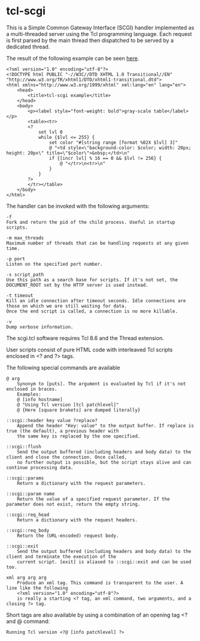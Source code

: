 tcl-scgi
========

This is a Simple Common Gateway Interface (SCGI) handler implemented as a multi-threaded server using the Tcl programming language.
Each request is first parsed by the main thread then dispatched to be served by a dedicated thread.

The result of the following example can be seen <a href="https://www.ptrcrt.ch/example.stcl">here</a>.

    <?xml version="1.0" encoding="utf-8"?>
    <!DOCTYPE html PUBLIC "-//W3C//DTD XHTML 1.0 Transitional//EN" "http://www.w3.org/TR/xhtml1/DTD/xhtml1-transitional.dtd">
    <html xmlns="http://www.w3.org/1999/xhtml" xml:lang="en" lang="en">
        <head>
            <title>tcl-scgi example</title>
        </head>
        <body>
            <p><label style="font-weight: bold">gray-scale table</label></p>
            <table><tr>
            <?
                set lvl 0
                while {$lvl <= 255} {
                    set color "#[string range [format %02X $lvl] 3]"
                    @ "<td style=\"background-color: $color; width: 20px; height: 20px\" title=\"$color\">&nbsp;</td>\n"
                    if {[incr lvl] % 16 == 0 && $lvl != 256} {
                        @ "</tr>\n<tr>\n"
                    }
                }
            ?>
            </tr></table>
        </body>
    </html>


The handler can be invoked with the following arguments:

    -f
    Fork and return the pid of the child process. Useful in startup scripts.

    -m max_threads
    Maximum number of threads that can be handling requests at any given time.
    
    -p port
    Listen on the specified port number.
    
    -s script_path
    Use this path as a search base for scripts. If it's not set, the DOCUMENT_ROOT set by the HTTP server is used instead.
    
    -t timeout
    Kill an idle connection after timeout seconds. Idle connections are those on which we are still waiting for data.
    Once the end script is called, a connection is no more killable.
    
    -v
    Dump verbose information.


The scgi.tcl software requires Tcl 8.6 and the Thread extension.


User scripts consist of pure HTML code with interleaved Tcl scripts enclosed in &lt;? and ?&gt; tags.

The following special commands are available

    @ arg
        Synonym to [puts]. The argument is evaluated by Tcl if it's not enclosed in braces.
        Examples:
        @ [info hostname]
        @ "Using Tcl version [tcl patchlevel]"
        @ {Here [square brakets] are dumped literally}
   
    ::scgi::header key value ?replace?
        Append the header "Key: value" to the output buffer. If replace is true (the default), a previous header with
        the same key is replaced by the one specified.
    
    ::scgi::flush
        Send the output buffered (including headers and body data) to the client and close the connection. Once called,
        no further output is possible, but the script stays alive and can continue processing data. 

    ::scgi::params
        Return a dictionary with the request parameters.

    ::scgi::param name
        Return the value of a specified request parameter. If the parameter does not exist, return the empty string.

    ::scgi::req_head
        Return a dictionary with the request headers.

    ::scgi::req_body
        Return the (URL-encoded) request body.

    ::scgi::exit
        Send the output buffered (including headers and body data) to the client and terminate the execution of the
        current script. [exit] is aliased to ::scgi::exit and can be used too.
        
    xml arg arg arg
        Produce an xml tag. This command is transparent to the user. A line like the following
        <?xml version="1.0" encoding="utf-8"?>
        is really a starting <? tag, an xml command, two arguments, and a closing ?> tag.

Short tags are also available by using a combination of an opening tag &lt;? and @ command:

    Running Tcl version <?@ [info patchlevel] ?>

